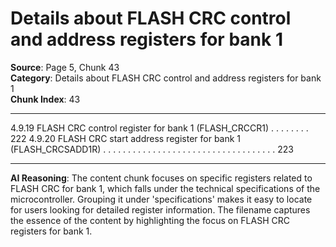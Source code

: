 # Details about FLASH CRC control and address registers for bank 1

**Source**: Page 5, Chunk 43  
**Category**: Details about FLASH CRC control and address registers for bank 1  
**Chunk Index**: 43

---

4.9.19 FLASH CRC control register for bank 1 (FLASH_CRCCR1) . . . . . . . . 222
4.9.20 FLASH CRC start address register for bank 1
(FLASH_CRCSADD1R) . . . . . . . . . . . . . . . . . . . . . . . . . . . . . . . . . . . 223

---

**AI Reasoning**: The content chunk focuses on specific registers related to FLASH CRC for bank 1, which falls under the technical specifications of the microcontroller. Grouping it under 'specifications' makes it easy to locate for users looking for detailed register information. The filename captures the essence of the content by highlighting the focus on FLASH CRC registers for bank 1.
